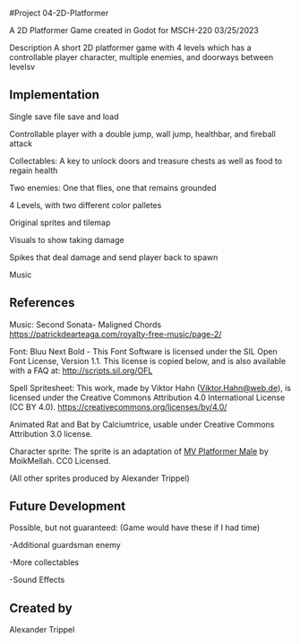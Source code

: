 #Project 04-2D-Platformer

A 2D Platformer Game created in Godot for MSCH-220
03/25/2023

Description
A short 2D platformer game with 4 levels which has a controllable player character, multiple enemies, and doorways between levelsv

## Implementation
Single save file save and load

Controllable player with a double jump, wall jump, healthbar, and fireball attack

Collectables: A key to unlock doors and treasure chests as well as food to regain health

Two enemies: One that flies, one that remains grounded

4 Levels, with two different color palletes

Original sprites and tilemap

Visuals to show taking damage

Spikes that deal damage and send player back to spawn

Music

## References
Music: Second Sonata- Maligned Chords https://patrickdearteaga.com/royalty-free-music/page-2/


Font: Bluu Next Bold - This Font Software is licensed under the SIL Open Font License, Version 1.1.
This license is copied below, and is also available with a FAQ at:
http://scripts.sil.org/OFL


Spell Spritesheet: This work, made by Viktor Hahn (Viktor.Hahn@web.de), is licensed under the Creative Commons Attribution 4.0 International License (CC BY 4.0). https://creativecommons.org/licenses/by/4.0/


Animated Rat and Bat by Calciumtrice, usable under Creative Commons Attribution 3.0 license.


Character sprite: The sprite is an adaptation of [MV Platformer Male](https://opengameart.org/content/mv-platformer-male-32x64) by MoikMellah. CC0 Licensed.


(All other sprites produced by Alexander Trippel)


## Future Development
Possible, but not guaranteed: (Game would have these if I had time)

-Additional guardsman enemy

-More collectables

-Sound Effects

## Created by
Alexander Trippel
